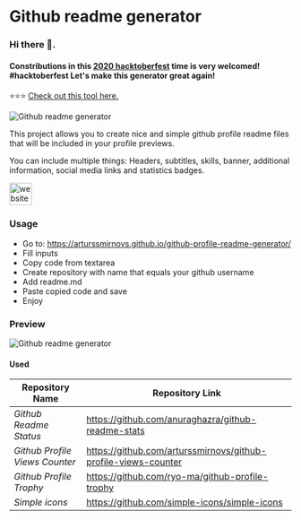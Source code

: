 # Github readme generator
### Hi there 👋.

#### Constributions in this [2020 hacktoberfest](https://hacktoberfest.digitalocean.com/) time is very welcomed! #hacktoberfest Let's make this generator great again!

⭐⭐⭐ [Check out this tool here.](https://arturssmirnovs.github.io/github-profile-readme-generator/)

![Github readme generator](https://arturssmirnovs.github.io/github-profile-readme-generator/images/banner.png)

This project allows you to create nice and simple github profile readme files that will be included in your profile previews.

You can include multiple things: Headers, subtitles, skills, banner, additional information, social media links and statistics badges.

[<img src='https://cdn.jsdelivr.net/npm/simple-icons@3.0.1/icons/icloud.svg' alt='website' height='40'>](https://arturssmirnovs.github.io/github-profile-readme-generator/)  

### Usage

- Go to: https://arturssmirnovs.github.io/github-profile-readme-generator/
- Fill inputs
- Copy code from textarea
- Create repository with name that equals your github username
- Add readme.md
- Paste copied code and save
- Enjoy

### Preview

![Github readme generator](https://arturssmirnovs.github.io/github-profile-readme-generator/images/gif.gif?v=123)

#### Used

| Repository Name                  | Repository Link                                                |
| ---------------------------------|--------------------------------------------------------------- |
| _Github Readme Status_           | https://github.com/anuraghazra/github-readme-stats             |
| _Github Profile Views Counter_   | https://github.com/arturssmirnovs/github-profile-views-counter |
| _Github Profile Trophy_          | https://github.com/ryo-ma/github-profile-trophy                |
| _Simple icons_                   | https://github.com/simple-icons/simple-icons                   |
